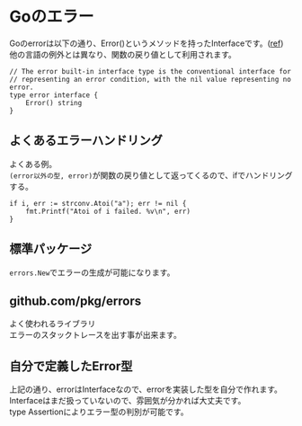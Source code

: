 # Goのエラー

Goのerrorは以下の通り、Error()というメソッドを持ったInterfaceです。([ref](https://github.com/golang/go/blob/20a838ab94178c55bc4dc23ddc332fce8545a493/src/builtin/builtin.go#L258-L262))  
他の言語の例外とは異なり、関数の戻り値として利用されます。  
```
// The error built-in interface type is the conventional interface for
// representing an error condition, with the nil value representing no error.
type error interface {
	Error() string
}
```

## よくあるエラーハンドリング
よくある例。  
`(error以外の型, error)`が関数の戻り値として返ってくるので、ifでハンドリングする。  
```
if i, err := strconv.Atoi("a"); err != nil {
	fmt.Printf("Atoi of i failed. %v\n", err)
} 
```

## 標準パッケージ
`errors.New`でエラーの生成が可能になります。  

## github.com/pkg/errors
よく使われるライブラリ  
エラーのスタックトレースを出す事が出来ます。  

## 自分で定義したError型
上記の通り、errorはInterfaceなので、errorを実装した型を自分で作れます。  
Interfaceはまだ扱っていないので、雰囲気が分かれば大丈夫です。  
type Assertionによりエラー型の判別が可能です。  
